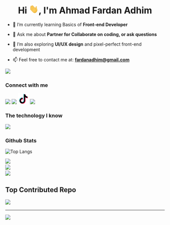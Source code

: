 <h1 align="center">Hi <img src="https://raw.githubusercontent.com/ABSphreak/ABSphreak/master/gifs/Hi.gif" width="30">, I'm Ahmad Fardan Adhim</h1>

- 🌱 I’m currently learning Basics of **Front-end Developer**
  
- 💬 Ask me about **Partner for Collaborate on coding, or ask questions**
  
- 🧠 I’m also exploring **UI/UX design** and pixel-perfect front-end development
  
- 📫 Feel free to contact me at: **fardanadhim@gmail.com**

  
![](https://komarev.com/ghpvc/?username=dimcodes&style=for-the-badge)

<h3>Connect with me</h3>

[<img src="https://skillicons.dev/icons?i=instagram" width="34">](https://instagram.com/ddrinim)
[<img src="https://go-skill-icons.vercel.app/api/icons?i=youtube" width="34">](https://youtube.com/@vvrdim)
[<img src="https://raw.githubusercontent.com/CLorant/readme-social-icons/main/large/colored/tiktok.svg" width="34">](https://tiktok.com/@vvrdim)
[<img src="https://skillicons.dev/icons?i=gmail&theme=light" width="34">](mailto:fardanadhim@gmail.com)

<h3>The technology I know</h3>

<img src="https://skillicons.dev/icons?i=html,css,js,cpp,firebase,supabase,github,vscode,netlify,cloudflare,bootstrap,vercel,jquery,wordpress,canva,portfolio,apache,chakra&perline=9" width="600"/>

<h3>Github Stats</h3>

![Top Langs](https://github-readme-stats.vercel.app/api/top-langs/?username=dimcodes&layout=compact)

![](https://github-readme-stats.vercel.app/api?username=dimcodes&theme=**default_light**&hide_border=false&include_all_commits=true&count_private=false)<br/>
![](https://nirzak-streak-stats.vercel.app/?user=dimcodes&theme=**default_light**&hide_border=false)<br/>
![](https://github-readme-stats.vercel.app/api/top-langs/?username=dimcodes&theme=**default_light**&hide_border=false&include_all_commits=true&count_private=false&layout=compact)


<h2>Top Contributed Repo</h2>

![](https://github-contributor-stats.vercel.app/api?username=dimcodes&limit=5&theme=**default_light**&combine_all_yearly_contributions=true)

---

[![](https://visitcount.itsvg.in/api?id=dimcodes&icon=0&color=0)](https://visitcount.itsvg.in)
